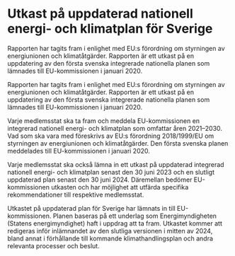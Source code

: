 # Utkast på uppdaterad nationell energi- och klimatplan för Sverige

Rapporten har tagits fram i enlighet med EU:s förordning om styrningen av energiunionen och klimatåtgärder. Rapporten är ett utkast på en uppdatering av den första svenska integrerade nationella planen som lämnades till EU-kommissionen i januari 2020.

Rapporten har tagits fram i enlighet med EU:s förordning om styrningen av energiunionen och klimatåtgärder. Rapporten är ett utkast på en uppdatering av den första svenska integrerade nationella planen som lämnades till EU-kommissionen i januari 2020.

Varje medlemsstat ska ta fram och meddela EU-kommissionen en integrerad nationell energi- och klimatplan som omfattar åren 2021–2030. Vad som ska vara med föreskrivs av EU:s förordning 2018/1999/EU om styrningen av energiunionen och klimatåtgärder. Den första svenska planen meddelades till EU-kommissionen i januari 2020.

Varje medlemsstat ska också lämna in ett utkast på uppdaterad integrerad nationell energi- och klimatplan senast den 30 juni 2023 och en slutligt uppdaterad plan senast den 30 juni 2024. Däremellan bedömer EU-kommissionen utkasten och har möjlighet att utfärda specifika rekommendationer till respektive medlemsstat.

Utkastet på uppdaterad plan för Sverige har lämnats in till EU-kommissionen. Planen baseras på ett underlag som Energimyndigheten (Statens energimyndighet) haft i uppdrag att ta fram. Utkastet kommer att redigeras inför inlämnandet av den slutliga versionen i mitten av 2024, bland annat i förhållande till kommande klimathandlingsplan och andra relevanta processer och beslut.
